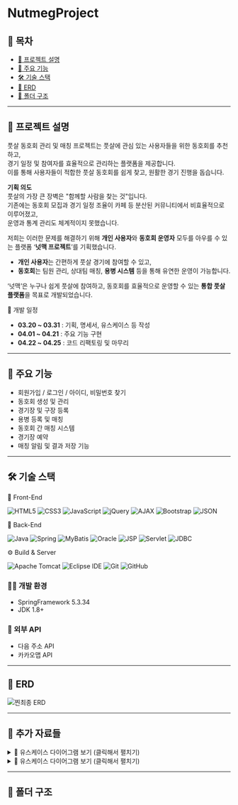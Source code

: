 # NutmegProject

## 📑 목차
- [📌 프로젝트 설명](#-프로젝트-설명)
- [🔑 주요 기능](#-주요-기능)  
- [🛠️ 기술 스택](#️-기술-스택)  
- [🧾 ERD](#-erd)  
- [📂 폴더 구조](#-폴더-구조)  

---

## 📌 프로젝트 설명

풋살 동호회 관리 및 매칭 프로젝트는 풋살에 관심 있는 사용자들을 위한 동호회를 추천하고,  
경기 일정 및 참여자를 효율적으로 관리하는 플랫폼을 제공합니다.  
이를 통해 사용자들이 적합한 풋살 동호회를 쉽게 찾고, 원활한 경기 진행을 돕습니다.

**기획 의도**  
풋살의 가장 큰 장벽은 "함께할 사람을 찾는 것"입니다.  
기존에는 동호회 모집과 경기 일정 조율이 카페 등 분산된 커뮤니티에서 비효율적으로 이루어졌고,  
운영과 통계 관리도 체계적이지 못했습니다.

저희는 이러한 문제를 해결하기 위해 **개인 사용자**와 **동호회 운영자** 모두를 아우를 수 있는 플랫폼 ‘**넛맥 프로젝트**’를 기획했습니다.  
- **개인 사용자**는 간편하게 풋살 경기에 참여할 수 있고,  
- **동호회**는 팀원 관리, 상대팀 매칭, **용병 시스템** 등을 통해 유연한 운영이 가능합니다.

‘넛맥’은 누구나 쉽게 풋살에 참여하고, 동호회를 효율적으로 운영할 수 있는 **통합 풋살 플랫폼**을 목표로 개발되었습니다.

 📅 개발 일정

- **03.20 ~ 03.31** : 기획, 명세서, 유스케이스 등 작성
- **04.01 ~ 04.21** : 주요 기능 구현
- **04.22 ~ 04.25** : 코드 리팩토링 및 마무리

---

## 🔑 주요 기능

- 회원가입 / 로그인 / 아이디, 비밀번호 찾기
- 동호회 생성 및 관리
- 경기장 및 구장 등록
- 용병 등록 및 매칭
- 동호회 간 매칭 시스템
- 경기장 예약
- 매칭 알림 및 결과 저장 기능

---

## 🛠️ 기술 스택

🎨 Front-End

![HTML5](https://img.shields.io/badge/HTML5-E34F26?style=for-the-badge&logo=html5&logoColor=white)
![CSS3](https://img.shields.io/badge/CSS3-1572B6?style=for-the-badge&logo=css3&logoColor=white)
![JavaScript](https://img.shields.io/badge/JavaScript-F7DF1E?style=for-the-badge&logo=javascript&logoColor=black)
![jQuery](https://img.shields.io/badge/jQuery-0769AD?style=for-the-badge&logo=jquery&logoColor=white)
![AJAX](https://img.shields.io/badge/AJAX-007FFF?style=for-the-badge&logo=fastapi&logoColor=white)
![Bootstrap](https://img.shields.io/badge/Bootstrap-7952B3?style=for-the-badge&logo=bootstrap&logoColor=white)
![JSON](https://img.shields.io/badge/JSON-000000?style=for-the-badge&logo=json&logoColor=white)

🧩 Back-End

![Java](https://img.shields.io/badge/Java-007396?style=for-the-badge&logo=java&logoColor=white)
![Spring](https://img.shields.io/badge/Spring-6DB33F?style=for-the-badge&logo=spring&logoColor=white)
![MyBatis](https://img.shields.io/badge/MyBatis-000000?style=for-the-badge&logo=mybatis&logoColor=white)
![Oracle](https://img.shields.io/badge/Oracle-F80000?style=for-the-badge&logo=oracle&logoColor=white)
![JSP](https://img.shields.io/badge/JSP-00599C?style=for-the-badge&logo=java&logoColor=white)
![Servlet](https://img.shields.io/badge/Servlet-6E4C13?style=for-the-badge&logo=java&logoColor=white)
![JDBC](https://img.shields.io/badge/JDBC-007396?style=for-the-badge&logo=java&logoColor=white)

⚙️ Build & Server

![Apache Tomcat](https://img.shields.io/badge/Tomcat-F8DC75?style=for-the-badge&logo=apachetomcat&logoColor=black)
![Eclipse IDE](https://img.shields.io/badge/Eclipse-2C2255?style=for-the-badge&logo=eclipseide&logoColor=white)
![Git](https://img.shields.io/badge/Git-F05032?style=for-the-badge&logo=git&logoColor=white)
![GitHub](https://img.shields.io/badge/GitHub-181717?style=for-the-badge&logo=github&logoColor=white)

<!--
### 📱 어플리케이션
- Java
- JSP (Java Server Pages)
- Servlet
- HTML5 / CSS3 / JavaScript
- jQuery / AJAX

### 🧩 Database
- Oracle
- JDBC(Java Database Connectivity)
- MyBatis(SQL Mapper Framework)

### 🧾 주요 라이브러리
- Spring Framework
- MyBatis (SQL 매핑)
- jQuery (DOM 조작 / AJAX 통신)
- Daum 주소 API (우편번호 검색)

### ☁️ 서버
- Apache Tomcat 8.x
-->
### 🧑‍💻 개발 환경
- SpringFramework 5.3.34
- JDK 1.8+

### 🔗 외부 API
- 다음 주소 API
- 카카오맵 API


---

## 🧾 ERD

![찐최종 ERD](https://github.com/user-attachments/assets/a6b99314-4b9b-448f-a7c6-8aea95950a05)



---
## 🧾 추가 자료들

<details>
<summary>📄 유스케이스 다이어그램 보기 (클릭해서 펼치기)</summary>

<br>

<img src="https://github.com/user-attachments/assets/c117d097-6eb5-448a-abc0-3113ef3de253" alt="유스케이스 다이어그램" width="100%"/>

</details>

<details>
<summary>📄 유스케이스 다이어그램 보기 (클릭해서 펼치기)</summary>

<br>

<img src="https://github.com/user-attachments/assets/c117d097-6eb5-448a-abc0-3113ef3de253" alt="유스케이스 다이어그램" width="100%"/>

</details>


---
## 📂 폴더 구조

<!-- 여기에 폴더 구조 내용 추가 예정 -->
